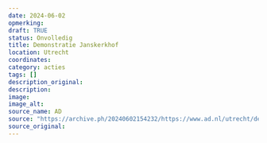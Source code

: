 ```yaml
---
date: 2024-06-02
opmerking: 
draft: TRUE
status: Onvolledig
title: Demonstratie Janskerkhof
location: Utrecht
coordinates: 
category: acties
tags: []
description_original: 
description: 
image: 
image_alt: 
source_name: AD
source: "https://archive.ph/20240602154232/https://www.ad.nl/utrecht/demonstranten-op-janskerkhof-vragen-aandacht-voor-leed-in-gaza-we-zullen-blijven-doorgaan~a33b4d20/#selection-1725.135-1725.279"
source_original: 
---
```

